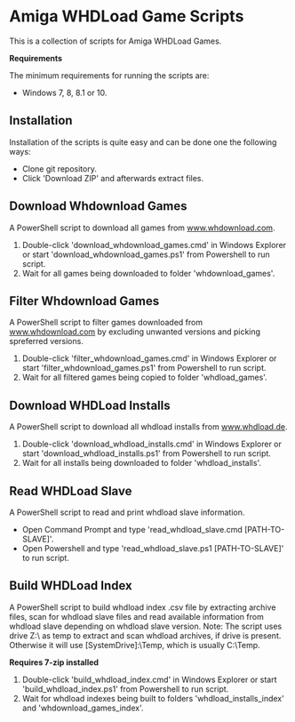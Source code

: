 # Amiga WHDLoad Game Scripts

This is a collection of scripts for Amiga WHDLoad Games.

**Requirements**

The minimum requirements for running the scripts are:

* Windows 7, 8, 8.1 or 10.

## Installation

Installation of the scripts is quite easy and can be done one the following ways: 

* Clone git repository.
* Click 'Download ZIP' and afterwards extract files.

## Download Whdownload Games

A PowerShell script to download all games from www.whdownload.com.

1. Double-click 'download_whdownload_games.cmd' in Windows Explorer or start 'download_whdownload_games.ps1' from Powershell to run script.
2. Wait for all games being downloaded to folder 'whdownload_games'.

## Filter Whdownload Games

A PowerShell script to filter games downloaded from www.whdownload.com by excluding unwanted versions and picking spreferred versions.

1. Double-click 'filter_whdownload_games.cmd' in Windows Explorer or start 'filter_whdownload_games.ps1' from Powershell to run script.
2. Wait for all filtered games being copied to folder 'whdload_games'.

## Download WHDLoad Installs

A PowerShell script to download all whdload installs from www.whdload.de.

1. Double-click 'download_whdload_installs.cmd' in Windows Explorer or start 'download_whdload_installs.ps1' from Powershell to run script.
2. Wait for all installs being downloaded to folder 'whdload_installs'.

## Read WHDLoad Slave

A PowerShell script to read and print whdload slave information.

* Open Command Prompt and type 'read_whdload_slave.cmd [PATH-TO-SLAVE]'.
* Open Powershell and type 'read_whdload_slave.ps1 [PATH-TO-SLAVE]' to run script.

## Build WHDLoad Index

A PowerShell script to build whdload index .csv file by extracting archive files, scan for whdload slave files and read available information from whdload slave depending on whdload slave version.
Note: The script uses drive Z:\ as temp to extract and scan whdload archives, if drive is present. Otherwise it will use [SystemDrive]:\Temp, which is usually C:\Temp.

**Requires 7-zip installed**

1. Double-click 'build_whdload_index.cmd' in Windows Explorer or start 'build_whdload_index.ps1' from Powershell to run script.
2. Wait for whdload indexes being built to folders 'whdload_installs_index' and 'whdownload_games_index'.

